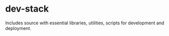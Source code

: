 # dev-stack
Includes source with essential libraries, utilities, scripts for development and deployment.
